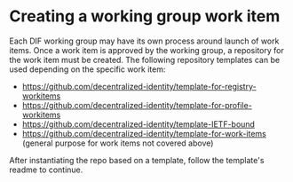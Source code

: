 # Creating a working group work item

Each DIF working group may have its own process around launch of work items. Once a work item is approved by the working group, a repository for the work item must be created. The following repository templates can be used depending on the specific work item:

- https://github.com/decentralized-identity/template-for-registry-workitems
- https://github.com/decentralized-identity/template-for-profile-workitems
- https://github.com/decentralized-identity/template-IETF-bound
- https://github.com/decentralized-identity/template-for-work-items (general purpose for work items not covered above)

After instantiating the repo based on a template, follow the template's readme to continue.
